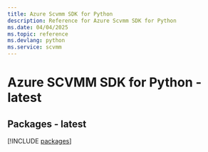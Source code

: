 ```yaml
---
title: Azure Scvmm SDK for Python
description: Reference for Azure Scvmm SDK for Python
ms.date: 04/04/2025
ms.topic: reference
ms.devlang: python
ms.service: scvmm
---
```

# Azure SCVMM SDK for Python - latest
## Packages - latest
[!INCLUDE [packages](scvmm-index.md)]